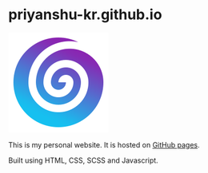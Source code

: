 # priyanshu-kr.github.io

![logo](/images/logo1.png)

This is my personal website.
It is hosted on [GitHub pages](https://pages.github.com/). 

Built using HTML, CSS, SCSS and Javascript.
